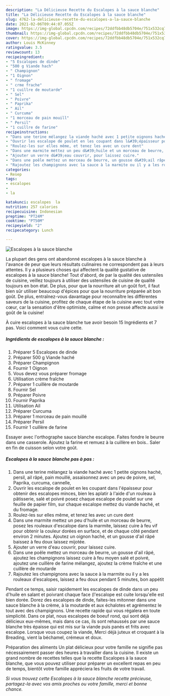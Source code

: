 ```yaml
---
description: "La Délicieuse Recette du Escalopes à la sauce blanche"
title: "La Délicieuse Recette du Escalopes à la sauce blanche"
slug: 4762-la-delicieuse-recette-du-escalopes-a-la-sauce-blanche
date: 2021-02-06T09:44:07.055Z
image: https://img-global.cpcdn.com/recipes/72ddfbb48db5704e/751x532cq70/escalopes-a-la-sauce-blanche-photo-principale-de-la-recette.jpg
thumbnail: https://img-global.cpcdn.com/recipes/72ddfbb48db5704e/751x532cq70/escalopes-a-la-sauce-blanche-photo-principale-de-la-recette.jpg
cover: https://img-global.cpcdn.com/recipes/72ddfbb48db5704e/751x532cq70/escalopes-a-la-sauce-blanche-photo-principale-de-la-recette.jpg
author: Louis McKinney
ratingvalue: 3.5
reviewcount: 13
recipeingredient:
- "5 Escalopes de dinde"
- "500 g Viande hach"
- " Champignon"
- "1 Oignon"
- " fromage"
- " crme frache"
- "1 cuillre de moutarde"
- " Sel"
- " Poivre"
- " Paprika"
- " Ail"
- " Curcuma"
- "1 morceau de pain mouill"
- " Persil"
- "1 cuillre de farine"
recipeinstructions:
- "Dans une terine mélangez la viande haché avec 1 petite oignons haché, persil, ail râpé, pain mouillé, assaisonnez avec un peu de poivre, sel, Paprika, curcuma, cannelle,"
- "Ouvrir les escalope de poulet en les coupant dans l&#39;épaisseur pour obtenir des escalopes minces, bien les aplatir à l&#39;aide d&#39;un rouleau à pâtisserie, salé et poivré posez chaque escalope de poulet sur une feuille de papier film, sur chaque escalope mettez du viande haché, et du fromage."
- "Roulez-les sur elles même, et tenez les avec un cure dent"
- "Dans une marmite mettez un peu d&#39;huile et un morceau de beurre, posez les rouleaux d&#39;escalope dans la marmite, laissez cuire à feu vif pour obtenir la couleur dorées en surface, et de chaque côté pendant environ 2 minutes. Ajoutez un oignon haché, et un gousse d&#39;ail râpé baissez à feu doux laissez mijotée."
- "Ajouter un verre d&#39;eau couvrir, pour laissez cuire."
- "Dans une poêle mettez un morceau de beurre, un gousse d&#39;ail râpé, ajoutez les champignons laissez cuire à feu moyen salé et poivré, ajoutez une cuillère de farine mélangez, ajoutez la crème fraîche et une cuillère de moutarde"
- "Rajoutez les champignons avec la sauce à la marmite ou il y a les rouleaux d&#39;escalopes, laissez a feu doux pendant 5 minutes, bon appétit"
categories:
- Resep
tags:
- escalopes
- 
- la

katakunci: escalopes  la 
nutrition: 257 calories
recipecuisine: Indonesian
preptime: "PT24M"
cooktime: "PT50M"
recipeyield: "2"
recipecategory: Lunch

---
```



![Escalopes à la sauce blanche](https://img-global.cpcdn.com/recipes/72ddfbb48db5704e/751x532cq70/escalopes-a-la-sauce-blanche-photo-principale-de-la-recette.jpg)

La plupart des gens ont abandonné escalopes à la sauce blanche à l'avance de peur que leurs résultats culinaires ne correspondent pas à leurs attentes. Il y a plusieurs choses qui affectent la qualité gustative de escalopes à la sauce blanche! Tout d'abord, de par la qualité des ustensiles de cuisine, veillez toujours à utiliser des ustensiles de cuisine de qualité toujours en bon état. De plus, pour que la nourriture ait un goût fort, il faut bien sûr utiliser beaucoup d'épices pour que la nourriture préparée ait bon goût. De plus, entraînez-vous davantage pour reconnaître les différentes saveurs de la cuisine, profitez de chaque étape de la cuisine avec tout votre cœur, car la sensation d'être optimiste, calme et non pressé affecte aussi le goût de la cuisine!

<!--inarticleads1-->

À cuire escalopes à la sauce blanche tue avoir besoin 15 Ingrédients et 7 pas. Voici comment vous cuire cette.

##### Ingrédients de escalopes à la sauce blanche :

1. Préparer 5 Escalopes de dinde
1. Préparer 500 g Viande haché
1. Préparer  Champignon
1. Fournir 1 Oignon
1. Vous devez vous préparer  fromage
1. Utilisation  crème fraîche
1. Préparer 1 cuillère de moutarde
1. Fournir  Sel
1. Préparer  Poivre
1. Fournir  Paprika
1. Utilisation  Ail
1. Préparer  Curcuma
1. Préparer 1 morceau de pain mouillé
1. Préparer  Persil
1. Fournir 1 cuillère de farine


Essayer avec l&#39;orthographe sauce blanche escalope. Faites fondre le beurre dans une casserole. Ajoutez la farine et remuez à la cuillère en bois.. Saler en fin de cuisson selon votre goût. 

<!--inarticleads2-->

##### Escalopes à la sauce blanche pas à pas :

1. Dans une terine mélangez la viande haché avec 1 petite oignons haché, persil, ail râpé, pain mouillé, assaisonnez avec un peu de poivre, sel, Paprika, curcuma, cannelle,
1. Ouvrir les escalope de poulet en les coupant dans l&#39;épaisseur pour obtenir des escalopes minces, bien les aplatir à l&#39;aide d&#39;un rouleau à pâtisserie, salé et poivré posez chaque escalope de poulet sur une feuille de papier film, sur chaque escalope mettez du viande haché, et du fromage.
1. Roulez-les sur elles même, et tenez les avec un cure dent
1. Dans une marmite mettez un peu d&#39;huile et un morceau de beurre, posez les rouleaux d&#39;escalope dans la marmite, laissez cuire à feu vif pour obtenir la couleur dorées en surface, et de chaque côté pendant environ 2 minutes. Ajoutez un oignon haché, et un gousse d&#39;ail râpé baissez à feu doux laissez mijotée.
1. Ajouter un verre d&#39;eau couvrir, pour laissez cuire.
1. Dans une poêle mettez un morceau de beurre, un gousse d&#39;ail râpé, ajoutez les champignons laissez cuire à feu moyen salé et poivré, ajoutez une cuillère de farine mélangez, ajoutez la crème fraîche et une cuillère de moutarde
1. Rajoutez les champignons avec la sauce à la marmite ou il y a les rouleaux d&#39;escalopes, laissez a feu doux pendant 5 minutes, bon appétit


Pendant ce temps, saisir rapidement les escalopes de dinde dans un peu d&#39;huile en salant et poivrant chaque face (l&#39;escalope est cuite lorsqu&#39;elle est bien dorée. Dorez des escalopes de dinde, faites-les mitonner dans une sauce blanche à la crème, à la moutarde et aux échalotes et agrémentez le tout avec des champignons. Une recette rapide qui vous régalera en toute simplicité. Dans ce plat, nous escalopes de boeuf rond, qui sont déjà délicieux eux-mêmes, mais dans ce cas, ils sont rehaussés par une sauce blanche très épaisse qui est mis sur la viande puis panés et frits avec escalope. Lorsque vous coupez la viande, Merci déjà juteux et croquant à la Breading, vient la béchamel, crémeux et doux. 

<!--inarticleads1-->

<p>
Préparation des aliments Un plat délicieux pour votre famille ne signifie pas nécessairement passer des heures à travailler dans la cuisine. Il existe un grand nombre de recettes telles que la recette Escalopes à la sauce blanche, que vous pouvez utiliser pour préparer un excellent repas en peu de temps, bientôt votre famille appréciera les fruits de votre travail.
</p>

<p>
<i>Si vous trouvez cette Escalopes à la sauce blanche recette précieuse, partagez-la avec vos amis proches ou votre famille, merci et bonne chance.</i>
</p>

